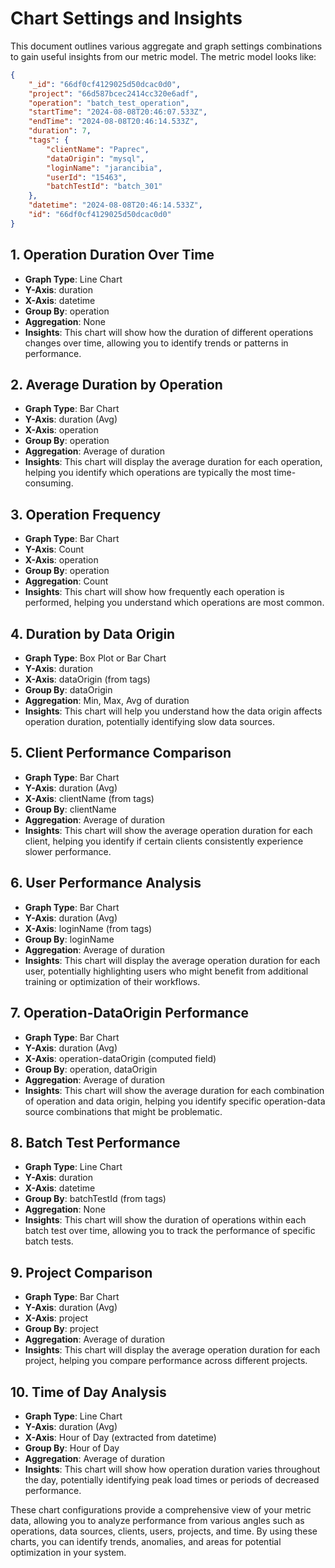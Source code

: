 # Chart Settings and Insights

This document outlines various aggregate and graph settings combinations to gain useful insights from our metric model. The metric model looks like:

```json
{
    "_id": "66df0cf4129025d50dcac0d0",
    "project": "66d587bcec2414cc320e6adf",
    "operation": "batch_test_operation",
    "startTime": "2024-08-08T20:46:07.533Z",
    "endTime": "2024-08-08T20:46:14.533Z",
    "duration": 7,
    "tags": {
        "clientName": "Paprec",
        "dataOrigin": "mysql",
        "loginName": "jarancibia",
        "userId": "15463",
        "batchTestId": "batch_301"
    },
    "datetime": "2024-08-08T20:46:14.533Z",
    "id": "66df0cf4129025d50dcac0d0"
}
```

## 1. Operation Duration Over Time

- **Graph Type**: Line Chart
- **Y-Axis**: duration
- **X-Axis**: datetime
- **Group By**: operation
- **Aggregation**: None
- **Insights**: This chart will show how the duration of different operations changes over time, allowing you to identify trends or patterns in performance.

## 2. Average Duration by Operation

- **Graph Type**: Bar Chart
- **Y-Axis**: duration (Avg)
- **X-Axis**: operation
- **Group By**: operation
- **Aggregation**: Average of duration
- **Insights**: This chart will display the average duration for each operation, helping you identify which operations are typically the most time-consuming.

## 3. Operation Frequency

- **Graph Type**: Bar Chart
- **Y-Axis**: Count
- **X-Axis**: operation
- **Group By**: operation
- **Aggregation**: Count
- **Insights**: This chart will show how frequently each operation is performed, helping you understand which operations are most common.

## 4. Duration by Data Origin

- **Graph Type**: Box Plot or Bar Chart
- **Y-Axis**: duration
- **X-Axis**: dataOrigin (from tags)
- **Group By**: dataOrigin
- **Aggregation**: Min, Max, Avg of duration
- **Insights**: This chart will help you understand how the data origin affects operation duration, potentially identifying slow data sources.

## 5. Client Performance Comparison

- **Graph Type**: Bar Chart
- **Y-Axis**: duration (Avg)
- **X-Axis**: clientName (from tags)
- **Group By**: clientName
- **Aggregation**: Average of duration
- **Insights**: This chart will show the average operation duration for each client, helping you identify if certain clients consistently experience slower performance.

## 6. User Performance Analysis

- **Graph Type**: Bar Chart
- **Y-Axis**: duration (Avg)
- **X-Axis**: loginName (from tags)
- **Group By**: loginName
- **Aggregation**: Average of duration
- **Insights**: This chart will display the average operation duration for each user, potentially highlighting users who might benefit from additional training or optimization of their workflows.

## 7. Operation-DataOrigin Performance

- **Graph Type**: Bar Chart
- **Y-Axis**: duration (Avg)
- **X-Axis**: operation-dataOrigin (computed field)
- **Group By**: operation, dataOrigin
- **Aggregation**: Average of duration
- **Insights**: This chart will show the average duration for each combination of operation and data origin, helping you identify specific operation-data source combinations that might be problematic.

## 8. Batch Test Performance

- **Graph Type**: Line Chart
- **Y-Axis**: duration
- **X-Axis**: datetime
- **Group By**: batchTestId (from tags)
- **Aggregation**: None
- **Insights**: This chart will show the duration of operations within each batch test over time, allowing you to track the performance of specific batch tests.

## 9. Project Comparison

- **Graph Type**: Bar Chart
- **Y-Axis**: duration (Avg)
- **X-Axis**: project
- **Group By**: project
- **Aggregation**: Average of duration
- **Insights**: This chart will display the average operation duration for each project, helping you compare performance across different projects.

## 10. Time of Day Analysis

- **Graph Type**: Line Chart
- **Y-Axis**: duration (Avg)
- **X-Axis**: Hour of Day (extracted from datetime)
- **Group By**: Hour of Day
- **Aggregation**: Average of duration
- **Insights**: This chart will show how operation duration varies throughout the day, potentially identifying peak load times or periods of decreased performance.

These chart configurations provide a comprehensive view of your metric data, allowing you to analyze performance from various angles such as operations, data sources, clients, users, projects, and time. By using these charts, you can identify trends, anomalies, and areas for potential optimization in your system.